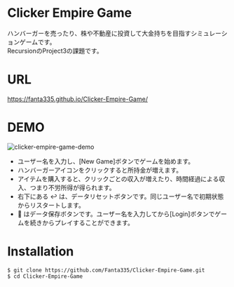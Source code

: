 # Clicker Empire Game
ハンバーガーを売ったり、株や不動産に投資して大金持ちを目指すシミュレーションゲームです。<br>
RecursionのProject3の課題です。
# URL
https://fanta335.github.io/Clicker-Empire-Game/
# DEMO
![clicker-empire-game-demo](https://user-images.githubusercontent.com/64186927/126896917-80d95f89-f310-425c-86d4-52662c92e8fb.gif)
- ユーザー名を入力し、[New Game]ボタンでゲームを始めます。
- ハンバーガーアイコンをクリックすると所持金が増えます。
- アイテムを購入すると、クリックごとの収入が増えたり、時間経過による収入、つまり不労所得が得られます。
- 右下にある :leftwards_arrow_with_hook: は、データリセットボタンです。同じユーザー名で初期状態からリスタートします。
- :floppy_disk: はデータ保存ボタンです。ユーザー名を入力してから[Login]ボタンでゲームを続きからプレイすることができます。
# Installation

```
$ git clone https://github.com/Fanta335/Clicker-Empire-Game.git
$ cd Clicker-Empire-Game
```

